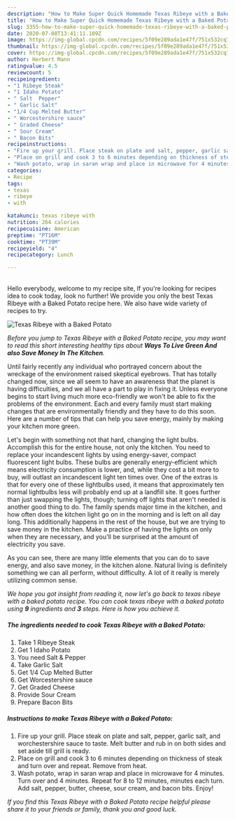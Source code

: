 ```yaml
---
description: "How to Make Super Quick Homemade Texas Ribeye with a Baked Potato"
title: "How to Make Super Quick Homemade Texas Ribeye with a Baked Potato"
slug: 3355-how-to-make-super-quick-homemade-texas-ribeye-with-a-baked-potato
date: 2020-07-08T13:41:11.109Z
image: https://img-global.cpcdn.com/recipes/5f09e289ada1e47f/751x532cq70/texas-ribeye-with-a-baked-potato-recipe-main-photo.jpg
thumbnail: https://img-global.cpcdn.com/recipes/5f09e289ada1e47f/751x532cq70/texas-ribeye-with-a-baked-potato-recipe-main-photo.jpg
cover: https://img-global.cpcdn.com/recipes/5f09e289ada1e47f/751x532cq70/texas-ribeye-with-a-baked-potato-recipe-main-photo.jpg
author: Herbert Mann
ratingvalue: 4.5
reviewcount: 5
recipeingredient:
- "1 Ribeye Steak"
- "1 Idaho Potato"
- " Salt  Pepper"
- " Garlic Salt"
- "1/4 Cup Melted Butter"
- " Worcestershire sauce"
- " Graded Cheese"
- " Sour Cream"
- " Bacon Bits"
recipeinstructions:
- "Fire up your grill. Place steak on plate and salt, pepper, garlic salt, and worchestershire sauce to taste. Melt butter and rub in on both sides and set aside till grill is ready."
- "Place on grill and cook 3 to 6 minutes depending on thickness of steak and turn over and repeat. Remove from heat."
- "Wash potato, wrap in saran wrap and place in microwave for 4 minutes. Turn over and 4 minutes. Repeat for 8 to 12 minutes, minutes each turn. Add salt, pepper, butter, cheese, sour cream, and bacon bits. Enjoy!"
categories:
- Recipe
tags:
- texas
- ribeye
- with

katakunci: texas ribeye with 
nutrition: 264 calories
recipecuisine: American
preptime: "PT16M"
cooktime: "PT39M"
recipeyield: "4"
recipecategory: Lunch

---
```

<br>
Hello everybody, welcome to my recipe site, If you're looking for recipes idea to cook today, look no further! We provide you only the best Texas Ribeye with a Baked Potato recipe here. We also have wide variety of recipes to try.
<br>


![Texas Ribeye with a Baked Potato](https://img-global.cpcdn.com/recipes/5f09e289ada1e47f/751x532cq70/texas-ribeye-with-a-baked-potato-recipe-main-photo.jpg)

<i>Before you jump to Texas Ribeye with a Baked Potato recipe, you may want to read this short interesting healthy tips about 
<strong>Ways To Live Green And also Save Money In The Kitchen</strong>.</i>
</br>

Until fairly recently any individual who portrayed concern about the wreckage of the environment raised skeptical eyebrows. That has totally changed now, since we all seem to have an awareness that the planet is having difficulties, and we all have a part to play in fixing it. Unless everyone begins to start living much more eco-friendly we won't be able to fix the problems of the environment. Each and every family must start making changes that are environmentally friendly and they have to do this soon. Here are a number of tips that can help you save energy, mainly by making your kitchen more green.

Let's begin with something not that hard, changing the light bulbs. Accomplish this for the entire house, not only the kitchen. You need to replace your incandescent lights by using energy-saver, compact fluorescent light bulbs. These bulbs are generally energy-efficient which means electricity consumption is lower, and, while they cost a bit more to buy, will outlast an incandescent light ten times over. One of the extras is that for every one of these lightbulbs used, it means that approximately ten normal lightbulbs less will probably end up at a landfill site. It goes further than just swapping the lights, though; turning off lights that aren't needed is another good thing to do. The family spends major time in the kitchen, and how often does the kitchen light go on in the morning and is left on all day long. This additionally happens in the rest of the house, but we are trying to save money in the kitchen. Make a practice of having the lights on only when they are necessary, and you'll be surprised at the amount of electricity you save.

As you can see, there are many little elements that you can do to save energy, and also save money, in the kitchen alone. Natural living is definitely something we can all perform, without difficulty. A lot of it really is merely utilizing common sense.


<i>We hope you got insight from reading it, now let's go back to texas ribeye with a baked potato recipe. You can cook texas ribeye with a baked potato using <strong>9</strong> ingredients and <strong>3</strong> steps. Here is how you achieve it.
</i>

##### The ingredients needed to cook Texas Ribeye with a Baked Potato:

1. Take 1 Ribeye Steak
1. Get 1 Idaho Potato
1. You need  Salt &amp; Pepper
1. Take  Garlic Salt
1. Get 1/4 Cup Melted Butter
1. Get  Worcestershire sauce
1. Get  Graded Cheese
1. Provide  Sour Cream
1. Prepare  Bacon Bits


##### Instructions to make Texas Ribeye with a Baked Potato:

1. Fire up your grill. Place steak on plate and salt, pepper, garlic salt, and worchestershire sauce to taste. Melt butter and rub in on both sides and set aside till grill is ready.
1. Place on grill and cook 3 to 6 minutes depending on thickness of steak and turn over and repeat. Remove from heat.
1. Wash potato, wrap in saran wrap and place in microwave for 4 minutes. Turn over and 4 minutes. Repeat for 8 to 12 minutes, minutes each turn. Add salt, pepper, butter, cheese, sour cream, and bacon bits. Enjoy!


<i>If you find this Texas Ribeye with a Baked Potato recipe helpful please share it to your friends or family, thank you and good luck.</i>
